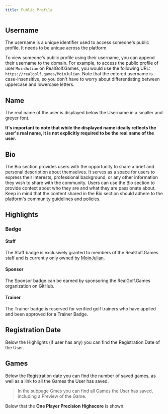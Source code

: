```yaml
---
title: Public Profile
---
```


## Username

The username is a unique identifier used to access someone's public profile. It needs to be unique across the platform.

To view someone's public profile using their username, you can append their username to the domain. For example, to access the public profile of user `MoinJulian` on RealGolf.Games, you would use the following URL: `https://realgolf.games/MoinJulian`. Note that the entered username is case-insensitive, so you don't have to worry about differentiating between uppercase and lowercase letters.

## Name

The real name of the user is displayed below the Username in a smaller and greyer font.

**It's important to note that while the displayed name ideally reflects the user's real name, it is not explicitly required to be the real name of the user.**

## Bio

The Bio section provides users with the opportunity to share a brief and personal description about themselves. It serves as a space for users to express their interests, professional background, or any other information they wish to share with the community. Users can use the Bio section to provide context about who they are and what they are passionate about. Keep in mind that the content shared in the Bio section should adhere to the platform's community guidelines and policies.

## Highlights

### Badge

#### Staff

The Staff badge is exclusively granted to members of the RealGolf.Games staff and is currently only owned by [MoinJulian](https://realgolf.games/moinjulian).

#### Sponsor

The Sponsor badge can be earned by sponsoring the RealGolf.Games organization on GitHub.

#### Trainer

The Trainer badge is reserved for verified golf trainers who have applied and been approved for a Trainer Badge.

## Registration Date

Below the Highlights (if user has any) you can find the Registration Date of the User.

## Games

Below the Registration date you can find the number of saved games, as well as a link to all the Games the User has saved.

> In the subpage Gmes you can find all Games the User has saved, including a Preview of the Game.

Below that the **One Player Precision Highscore** is shown.
